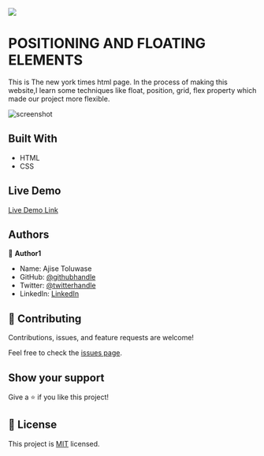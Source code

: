 ![](https://img.shields.io/badge/Microverse-blueviolet)

# POSITIONING AND FLOATING ELEMENTS

This is The new york times html page.
In the process of making this website,I learn some  techniques like float, position, grid, flex property which made our project more flexible.

![screenshot](./image/screenshot.png)

## Built With

- HTML
- CSS

## Live Demo

[Live Demo Link](https://livedemo.com)

## Authors

👤 **Author1**

- Name: Ajise Toluwase
- GitHub: [@githubhandle](https://github.com/Whoistolu)
- Twitter: [@twitterhandle](https://twitter.com/Littletolu)
- LinkedIn: [LinkedIn](https://www.linkedin.com/in/toluwase-ajise-9b40411b2/)


## 🤝 Contributing

Contributions, issues, and feature requests are welcome!

Feel free to check the [issues page](../../issues/).

## Show your support

Give a ⭐️ if you like this project!


## 📝 License

This project is [MIT](./MIT.md) licensed.